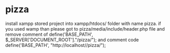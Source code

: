# pizza
install xampp
stored project into xampp/htdocs/ folder with name pizza.
if you used wamp than please got to pizza/media/include/header.php file and remove comment of
define('BASE_PATH', $_SERVER['DOCUMENT_ROOT']."/pizza/");
and 
comment code 
define('BASE_PATH', "http://localhost//pizza/");
